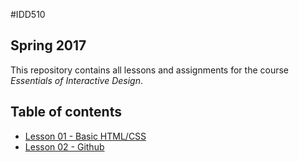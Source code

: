 #IDD510
## Spring 2017

This repository contains all lessons and assignments for the course _Essentials of Interactive Design_.


## Table of contents

* [Lesson 01 - Basic HTML/CSS](Lessons/01-HTML-CSS/lesson-01.md)
* [Lesson 02 - Github](Lessons/02-CSS-DRAWING/02-html.html)
